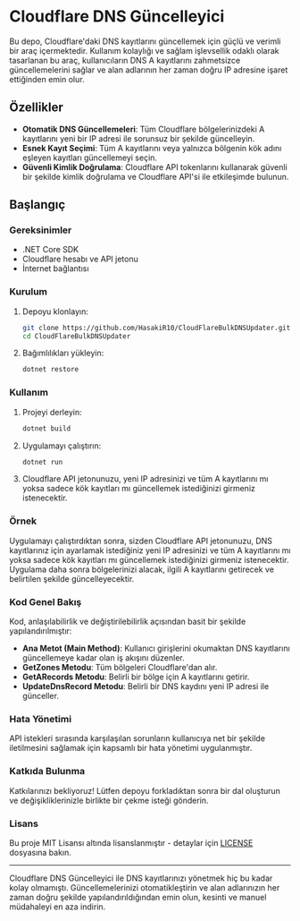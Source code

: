 # Cloudflare DNS Güncelleyici

Bu depo, Cloudflare'daki DNS kayıtlarını güncellemek için güçlü ve verimli bir araç içermektedir. Kullanım kolaylığı ve sağlam işlevsellik odaklı olarak tasarlanan bu araç, kullanıcıların DNS A kayıtlarını zahmetsizce güncellemelerini sağlar ve alan adlarının her zaman doğru IP adresine işaret ettiğinden emin olur.

## Özellikler

- **Otomatik DNS Güncellemeleri**: Tüm Cloudflare bölgelerinizdeki A kayıtlarını yeni bir IP adresi ile sorunsuz bir şekilde güncelleyin.
- **Esnek Kayıt Seçimi**: Tüm A kayıtlarını veya yalnızca bölgenin kök adını eşleyen kayıtları güncellemeyi seçin.
- **Güvenli Kimlik Doğrulama**: Cloudflare API tokenlarını kullanarak güvenli bir şekilde kimlik doğrulama ve Cloudflare API'si ile etkileşimde bulunun.

## Başlangıç

### Gereksinimler

- .NET Core SDK
- Cloudflare hesabı ve API jetonu
- İnternet bağlantısı

### Kurulum

1. Depoyu klonlayın:

    ```sh
    git clone https://github.com/HasakiR10/CloudFlareBulkDNSUpdater.git
    cd CloudFlareBulkDNSUpdater
    ```

2. Bağımlılıkları yükleyin:

    ```sh
    dotnet restore
    ```

### Kullanım

1. Projeyi derleyin:

    ```sh
    dotnet build
    ```

2. Uygulamayı çalıştırın:

    ```sh
    dotnet run
    ```

3. Cloudflare API jetonunuzu, yeni IP adresinizi ve tüm A kayıtlarını mı yoksa sadece kök kayıtları mı güncellemek istediğinizi girmeniz istenecektir.

### Örnek

Uygulamayı çalıştırdıktan sonra, sizden Cloudflare API jetonunuzu, DNS kayıtlarınız için ayarlamak istediğiniz yeni IP adresinizi ve tüm A kayıtlarını mı yoksa sadece kök kayıtları mı güncellemek istediğinizi girmeniz istenecektir. Uygulama daha sonra bölgelerinizi alacak, ilgili A kayıtlarını getirecek ve belirtilen şekilde güncelleyecektir.

### Kod Genel Bakış

Kod, anlaşılabilirlik ve değiştirilebilirlik açısından basit bir şekilde yapılandırılmıştır:

- **Ana Metot (Main Method)**: Kullanıcı girişlerini okumaktan DNS kayıtlarını güncellemeye kadar olan iş akışını düzenler.
- **GetZones Metodu**: Tüm bölgeleri Cloudflare'dan alır.
- **GetARecords Metodu**: Belirli bir bölge için A kayıtlarını getirir.
- **UpdateDnsRecord Metodu**: Belirli bir DNS kaydını yeni IP adresi ile günceller.

### Hata Yönetimi

API istekleri sırasında karşılaşılan sorunların kullanıcıya net bir şekilde iletilmesini sağlamak için kapsamlı bir hata yönetimi uygulanmıştır.

### Katkıda Bulunma

Katkılarınızı bekliyoruz! Lütfen depoyu forkladıktan sonra bir dal oluşturun ve değişikliklerinizle birlikte bir çekme isteği gönderin.

### Lisans

Bu proje MIT Lisansı altında lisanslanmıştır - detaylar için [LICENSE](LICENSE) dosyasına bakın.

---

Cloudflare DNS Güncelleyici ile DNS kayıtlarınızı yönetmek hiç bu kadar kolay olmamıştı. Güncellemelerinizi otomatikleştirin ve alan adlarınızın her zaman doğru şekilde yapılandırıldığından emin olun, kesinti ve manuel müdahaleyi en aza indirin.
